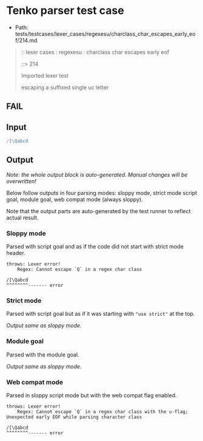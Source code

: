 # Tenko parser test case

- Path: tests/testcases/lexer_cases/regexesu/charclass_char_escapes_early_eof/214.md

> :: lexer cases : regexesu : charclass char escapes early eof
>
> ::> 214
>
> Imported lexer test
>
> escaping a suffixed single uc letter

## FAIL

## Input

`````js
/[\Qabcd
`````

## Output

_Note: the whole output block is auto-generated. Manual changes will be overwritten!_

Below follow outputs in four parsing modes: sloppy mode, strict mode script goal, module goal, web compat mode (always sloppy).

Note that the output parts are auto-generated by the test runner to reflect actual result.

### Sloppy mode

Parsed with script goal and as if the code did not start with strict mode header.

`````
throws: Lexer error!
    Regex: Cannot escape `Q` in a regex char class

/[\Qabcd
^^^^^^^^------- error
`````

### Strict mode

Parsed with script goal but as if it was starting with `"use strict"` at the top.

_Output same as sloppy mode._

### Module goal

Parsed with the module goal.

_Output same as sloppy mode._

### Web compat mode

Parsed in sloppy script mode but with the web compat flag enabled.

`````
throws: Lexer error!
    Regex: Cannot escape `Q` in a regex char class with the u-flag; Unexpected early EOF while parsing character class

/[\Qabcd
^^^^^^^^------- error
`````

